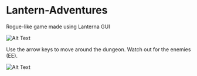 # Lantern-Adventures
Rogue-like game made using Lanterna GUI

![Alt Text](http://i.imgur.com/zBQPBo8.png)

Use the arrow keys to move around the dungeon.
Watch out for the enemies (EE).

![Alt Text](http://imgur.com/KNFL7m5.png)
